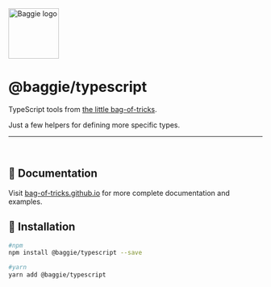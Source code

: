 <img alt="Baggie logo" src="https://github.com/bag-of-tricks/baggie/raw/master/public/baggie.svg" height="100" />

<h1>@baggie/typescript</h1>

TypeScript tools from [the little bag-of-tricks](https://github.com/bag-of-tricks/baggie#readme).

Just a few helpers for defining more specific types.

<hr>
<br>

## 🧾 Documentation

Visit [bag-of-tricks.github.io](https://bag-of-tricks.github.io/) for more complete documentation and examples.

## 🚀 Installation

```bash
#npm
npm install @baggie/typescript --save

#yarn
yarn add @baggie/typescript
```
